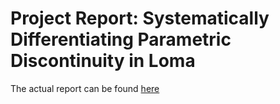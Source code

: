 # Project Report: Systematically Differentiating Parametric Discontinuity in Loma

The actual report can be found [here](./pd_logs/README.md)